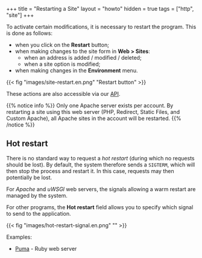 +++
title = "Restarting a Site"
layout = "howto"
hidden = true
tags = ["http", "site"]
+++

To activate certain modifications, it is necessary to restart the program. This is done as follows:

- when you click on the **Restart** button;
- when making changes to the site form in **Web > Sites**:
	- when an address is added / modified / deleted;
	- when a site option is modified;
- when making changes in the **Environment** menu.

{{< fig "images/site-restart.en.png" "Restart button" >}}

These actions are also accessible via our [API](api).

{{% notice info %}}
Only one Apache server exists per account. By restarting a site using this web server (PHP, Redirect, Static Files, and Custom Apache), all Apache sites in the account will be restarted.
{{% /notice %}}

## Hot restart

There is no standard way to request a *hot restart* (during which no requests should be lost). By default, the system therefore sends a `SIGTERM`, which will then stop the process and restart it. In this case, requests may then potentially be lost.

For *Apache* and *uWSGI* web servers, the signals allowing a warm restart are managed by the system.

For other programs, the **Hot restart** field allows you to specify which signal to send to the application.


{{< fig "images/hot-restart-signal.en.png" "" >}}

Examples:

-  [Puma](https://github.com/puma/puma/blob/master/docs/restart.md) - Ruby web server
